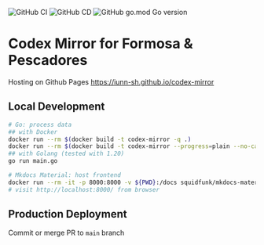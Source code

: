 ![GitHub CI](https://img.shields.io/github/actions/workflow/status/iunn-sh/codex-mirror/main.yml?logo=github&style=for-the-badge) 
![GitHub CD](https://img.shields.io/github/deployments/iunn-sh/codex-mirror/github-pages?logo=github&style=for-the-badge)
![GitHub go.mod Go version](https://img.shields.io/github/go-mod/go-version/iunn-sh/codex-mirror?logo=go&logoColor=white&style=for-the-badge)

# Codex Mirror for Formosa & Pescadores

Hosting on Github Pages https://iunn-sh.github.io/codex-mirror

## Local Development

```bash
# Go: process data 
## with Docker
docker run --rm $(docker build -t codex-mirror -q .)
docker run --rm $(docker build -t codex-mirror --progress=plain --no-cache .) # debug
## with Golang (tested with 1.20)
go run main.go

# Mkdocs Material: host frontend
docker run --rm -it -p 8000:8000 -v ${PWD}:/docs squidfunk/mkdocs-material:9.1.5
# visit http://localhost:8000/ from browser
```

## Production Deployment

Commit or merge PR to `main` branch
